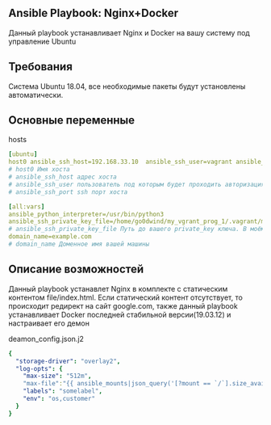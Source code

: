 ## Ansible Playbook: Nginx+Docker
Данный playbook устанавливает Nginx и Docker на вашу систему под управление Ubuntu

## Требования 
Система Ubuntu 18.04, все необходимые пакеты будут установлены автоматически.

## Основные переменные 
hosts 
```yaml
[ubuntu]
host0 ansible_ssh_host=192.168.33.10  ansible_ssh_user=vagrant ansible_ssh_port=22  
# host0 Имя хоста
# ansible_ssh_host адрес хоста
# ansible_ssh_user пользователь под которым будет проходить авторизация
# ansible_ssh_port ssh порт хоста

[all:vars]
ansible_python_interpreter=/usr/bin/python3
ansible_ssh_private_key_file=/home/go0dwind/my_vgrant_prog_1/.vagrant/machines/host0/virtualbox/private_key  
# ansible_ssh_private_key_file Путь до вашего private_key ключа. В моём случае это ключ от vagrant
domain_name=example.com  
# domain_name Доменное имя вашей машины 
```
## Описание возможностей
Данный playbook устанавлет Nginx в комплекте с статическим контентом file/index.html. Если статический контент отсутствует,
то происходит редирект на сайт google.com, также данный playbook устанавливает Docker последней стабильной версии(19.03.12) и настраивает его демон

deamon_config.json.j2
```yaml
{
  "storage-driver": "overlay2",
  "log-opts": {
    "max-size": "512m",
    "max-file":"{{ ansible_mounts|json_query('[?mount == `/`].size_available')| first // 1024**2 // 512 // 2}}",  # (размер рутового раздела / 512) / 2
    "labels": "somelabel",
    "env": "os,customer"
  }
}
```
